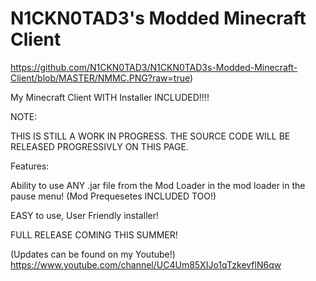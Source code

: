 # N1CKN0TAD3's Modded Minecraft Client

https://github.com/N1CKN0TAD3/N1CKN0TAD3s-Modded-Minecraft-Client/blob/MASTER/NMMC.PNG?raw=true)

My Minecraft Client WITH Installer INCLUDED!!!! 

NOTE:

THIS IS STILL A WORK IN PROGRESS. THE SOURCE CODE WILL BE RELEASED PROGRESSIVLY ON THIS PAGE.

Features:

Ability to use ANY .jar file from the Mod Loader in the mod loader in the pause menu! (Mod Prequesetes INCLUDED TOO!)

EASY to use, User Friendly installer!


FULL RELEASE COMING THIS SUMMER!

(Updates can be found on my Youtube!)
https://www.youtube.com/channel/UC4Um85XIJo1qTzkevflN6qw

